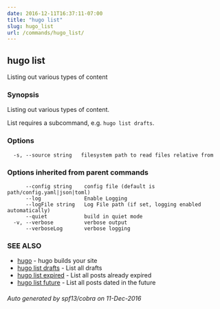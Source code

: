 ```yaml
---
date: 2016-12-11T16:37:11-07:00
title: "hugo list"
slug: hugo_list
url: /commands/hugo_list/
---
```

## hugo list

Listing out various types of content

### Synopsis


Listing out various types of content.

List requires a subcommand, e.g. `hugo list drafts`.

### Options

```
  -s, --source string   filesystem path to read files relative from
```

### Options inherited from parent commands

```
      --config string    config file (default is path/config.yaml|json|toml)
      --log              Enable Logging
      --logFile string   Log File path (if set, logging enabled automatically)
      --quiet            build in quiet mode
  -v, --verbose          verbose output
      --verboseLog       verbose logging
```

### SEE ALSO
* [hugo](/commands/hugo/)	 - hugo builds your site
* [hugo list drafts](/commands/hugo_list_drafts/)	 - List all drafts
* [hugo list expired](/commands/hugo_list_expired/)	 - List all posts already expired
* [hugo list future](/commands/hugo_list_future/)	 - List all posts dated in the future

###### Auto generated by spf13/cobra on 11-Dec-2016
